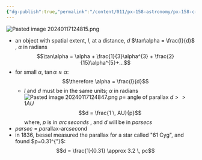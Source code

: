 ```yaml
---
{"dg-publish":true,"permalink":"/content/011/px-158-astronomy/px-158-c-angles-and-parallax/px-158-c1-parallax/","created":"2024-11-25T10:50:32.000+00:00","updated":"2024-11-26T20:13:06.648+00:00"}
---
```


![Pasted image 20240117124815.png](/img/user/pics/Pasted%20image%2020240117124815.png)
- an object with spatial extent, ${} l$, at a distance, $d$
	$\tan\alpha = \frac{l}{d}$ , $\alpha$ in radians
$$\tan\alpha = \alpha + \frac{1}{3}\alpha^{3} + \frac{2}{15}\alpha^{5}+...$$
- for small $\alpha$, $\tan\alpha \approx \alpha$: 
$$\therefore \alpha = \frac{l}{d}$$
	- $l$ and $d$ must be in the same units; $\alpha$ in radians
![Pasted image 20240117124847.png](/img/user/pics/Pasted%20image%2020240117124847.png)
	$p=$ angle of parallax
	$d >> 1AU$
	$$d = \frac{1 \, AU}{p}$$
		where, $p$ is in $arc\,seconds$ , and $d$ will be in $parsecs$
- *parsec* = *par*allax-arc*sec*ond
- in 1836, bessel measured the parallax for a star called "61 Cyg", and found $p=0.31^{"}$: 
$$d = \frac{1}{0.31} \approx 3.2 \, pc$$
